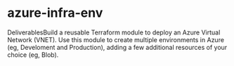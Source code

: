 # azure-infra-env
DeliverablesBuild a reusable Terraform module to deploy an Azure Virtual Network (VNET). Use this module to create multiple environments in Azure (eg, Develoment and Production), adding a few additional resources of your choice (eg, Blob).
